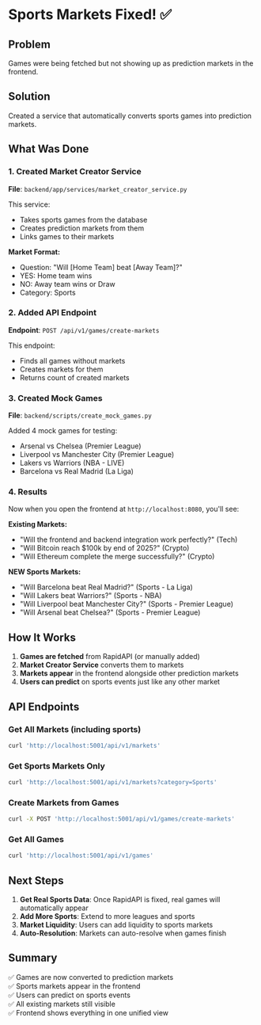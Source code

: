 # Sports Markets Fixed! ✅

## Problem
Games were being fetched but not showing up as prediction markets in the frontend.

## Solution
Created a service that automatically converts sports games into prediction markets.

## What Was Done

### 1. Created Market Creator Service
**File**: `backend/app/services/market_creator_service.py`

This service:
- Takes sports games from the database
- Creates prediction markets from them
- Links games to their markets

**Market Format:**
- Question: "Will [Home Team] beat [Away Team]?"
- YES: Home team wins
- NO: Away team wins or Draw
- Category: Sports

### 2. Added API Endpoint
**Endpoint**: `POST /api/v1/games/create-markets`

This endpoint:
- Finds all games without markets
- Creates markets for them
- Returns count of created markets

### 3. Created Mock Games
**File**: `backend/scripts/create_mock_games.py`

Added 4 mock games for testing:
- Arsenal vs Chelsea (Premier League)
- Liverpool vs Manchester City (Premier League)
- Lakers vs Warriors (NBA - LIVE)
- Barcelona vs Real Madrid (La Liga)

### 4. Results

Now when you open the frontend at `http://localhost:8080`, you'll see:

**Existing Markets:**
- "Will the frontend and backend integration work perfectly?" (Tech)
- "Will Bitcoin reach $100k by end of 2025?" (Crypto)
- "Will Ethereum complete the merge successfully?" (Crypto)

**NEW Sports Markets:**
- "Will Barcelona beat Real Madrid?" (Sports - La Liga)
- "Will Lakers beat Warriors?" (Sports - NBA)
- "Will Liverpool beat Manchester City?" (Sports - Premier League)
- "Will Arsenal beat Chelsea?" (Sports - Premier League)

## How It Works

1. **Games are fetched** from RapidAPI (or manually added)
2. **Market Creator Service** converts them to markets
3. **Markets appear** in the frontend alongside other prediction markets
4. **Users can predict** on sports events just like any other market

## API Endpoints

### Get All Markets (including sports)
```bash
curl 'http://localhost:5001/api/v1/markets'
```

### Get Sports Markets Only
```bash
curl 'http://localhost:5001/api/v1/markets?category=Sports'
```

### Create Markets from Games
```bash
curl -X POST 'http://localhost:5001/api/v1/games/create-markets'
```

### Get All Games
```bash
curl 'http://localhost:5001/api/v1/games'
```

## Next Steps

1. **Get Real Sports Data**: Once RapidAPI is fixed, real games will automatically appear
2. **Add More Sports**: Extend to more leagues and sports
3. **Market Liquidity**: Users can add liquidity to sports markets
4. **Auto-Resolution**: Markets can auto-resolve when games finish

## Summary

✅ Games are now converted to prediction markets  
✅ Sports markets appear in the frontend  
✅ Users can predict on sports events  
✅ All existing markets still visible  
✅ Frontend shows everything in one unified view

